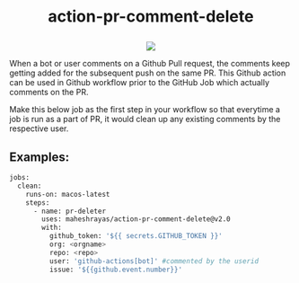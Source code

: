 
<h1 align="center">
  <p align="center">action-pr-comment-delete</p>
</h1>
<div align="center">
  <a alt="Action pulled"><img src="https://img.shields.io/docker/pulls/maheshrayas/pr-comment-deleter.svg" /></a>
  </div>

When a bot or user comments on a Github Pull request, the comments keep getting added for the subsequent push on the same PR. This Github action can be used in Github workflow prior to the GitHub Job which actually comments on the PR.

Make this below job as the first step in your workflow so that everytime a job is run as a part of PR, it would clean up any existing comments by the respective user.

## Examples:

```bash
jobs:
  clean:
    runs-on: macos-latest
    steps:
      - name: pr-deleter
        uses: maheshrayas/action-pr-comment-delete@v2.0
        with:
          github_token: '${{ secrets.GITHUB_TOKEN }}'
          org: <orgname>
          repo: <repo>
          user: 'github-actions[bot]' #commented by the userid
          issue: '${{github.event.number}}'
```
